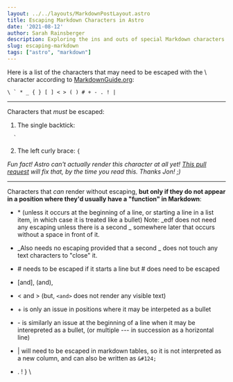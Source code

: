 ```yaml
---
layout: ../../layouts/MarkdownPostLayout.astro
title: Escaping Markdown Characters in Astro
date: '2021-08-12'
author: Sarah Rainsberger
description: Exploring the ins and outs of special Markdown characters in Astro
slug: escaping-markdown
tags: ["astro", "markdown"]
---
```


Here is a list of the characters that may need to be escaped with the \ character according to [MarkdownGuide.org](https://www.markdownguide.org/):

```
\ ` * _ { } [ ] < > ( ) # + - . ! |
```
-----

Characters that _must_ be escaped:

1. The single backtick:

```
  `
```

2. The left curly brace: `{`

*Fun fact! Astro can't actually render this character at all yet! [This pull request](https://github.com/snowpackjs/astro/pull/1094) will fix that, by the time you read this. Thanks Jon! ;)*

----- 

Characters that _can_ render without escaping, **but only if they do not appear in a position where they'd usually have a "function" in Markdown**:

- \* (unless it occurs at the beginning of a line, or starting a line in a list item, in which case it is treated like a bullet) Note: _edf does not need any escaping unless there is a second _ somewhere later that occurs without a space in front of it.

- _Also needs no escaping provided that a second _ does not touch any text characters to "close" it.
- \# needs to be escaped if it starts a line but # does need to be escaped
- [and], (and),
- < and > (but, `<and>` does not render any visible text)
- \+ is only an issue in positions where it may be interpeted as a bullet
- \- is similarly an issue at the beginning of a line when it may be interepreted as a bullet, (or multiple --- in succession as a horizontal line)
- | will need to be escaped in markdown tables, so it is not interpreted as a new column, and can also be written as `&#124;`
- .  ! } \